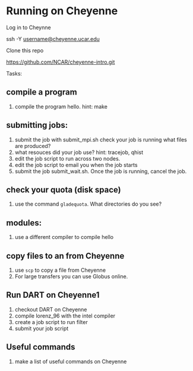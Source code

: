 # Running on Cheyenne

Log in to Cheynne

ssh -Y username@cheyenne.ucar.edu

Clone this repo

https://github.com/NCAR/cheyenne-intro.git


Tasks:

## compile a program
1. compile the program hello.  hint: make

## submitting jobs:

1. submit the job with submit_mpi.sh
      check your job is running
      what files are produced?
2. what resouces did your job use? hint: tracejob, qhist
3. edit the job script to run across two nodes.
4. edit the job script to email you when the job starts
5. submit the job submit_wait.sh.  Once the job is running, cancel the job.

## check your quota (disk space)

1. use the command `gladequota`.  What directories do you see?

## modules:

1. use a different compiler to compile hello  

## copy files to an from Cheyenne

1. use `scp` to copy a file from Cheyenne
2. For large transfers you can use Globus online.

## Run DART on Cheyenne1

1. checkout DART on Cheyenne
2. compile lorenz_96 with the intel compiler
3. create a job script to run filter
4. submit your job script

## Useful commands

1. make a list of useful commands on Cheyenne
